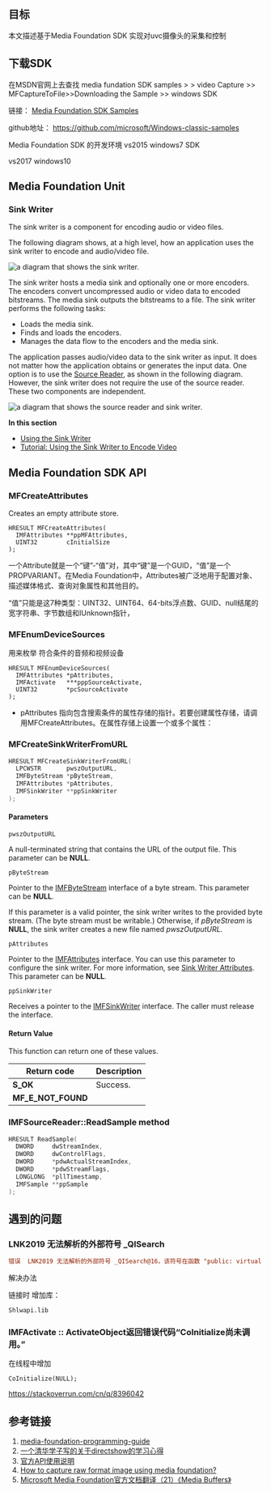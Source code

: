

## 目标

本文描述基于Media Foundation SDK 实现对uvc摄像头的采集和控制

## 下载SDK

在MSDN官网上去查找 media fundation SDK samples > > video Capture >> MFCaptureToFile>>Downloading the Sample >> windows SDK

链接： [Media Foundation SDK Samples](https://docs.microsoft.com/zh-cn/windows/win32/medfound/media-foundation-sdk-samples)

github地址： https://github.com/microsoft/Windows-classic-samples



Media Foundation SDK   的开发环境     vs2015    windows7 SDK

vs2017  windows10



## Media Foundation  Unit

### Sink Writer

The sink writer is a component for encoding audio or video files.

The following diagram shows, at a high level, how an application uses the sink writer to encode and audio/video file.

![a diagram that shows the sink writer.](https://docs.microsoft.com/zh-cn/windows/win32/medfound/images/encoding09.png)

The sink writer hosts a media sink and optionally one or more  encoders. The encoders convert uncompressed audio or video data to  encoded bitstreams. The media sink outputs the bitstreams to a file. The  sink writer performs the following tasks:

- Loads the media sink.
- Finds and loads the encoders.
- Manages the data flow to the encoders and the media sink.

The application passes audio/video data to the sink writer as input.  It does not matter how the application obtains or generates the input  data. One option is to use the [Source Reader](https://docs.microsoft.com/zh-cn/windows/win32/medfound/source-reader),  as shown in the following diagram. However, the sink writer does not  require the use of the source reader. These two components are  independent.

![a diagram that shows the source reader and sink writer.](https://docs.microsoft.com/zh-cn/windows/win32/medfound/images/encoding02.png)

**In this section**

- [Using the Sink Writer](https://docs.microsoft.com/zh-cn/windows/win32/medfound/using-the-sink-writer)
- [Tutorial: Using the Sink Writer to Encode Video](https://docs.microsoft.com/zh-cn/windows/win32/medfound/tutorial--using-the-sink-writer-to-encode-video)



## Media Foundation SDK API





### MFCreateAttributes

Creates an empty attribute store.

```
HRESULT MFCreateAttributes(
  IMFAttributes **ppMFAttributes,
  UINT32        cInitialSize
);
```

 一个Attribute就是一个“键”-“值”对，其中“键”是一个GUID，“值”是一个PROPVARIANT。在Media Foundation中，Attributes被广泛地用于配置对象、描述媒体格式、查询对象属性和其他目的。

 “值”只能是这7种类型：UINT32、UINT64、64-bits浮点数、GUID、null结尾的宽字符串、字节数组和IUnknown指针，

### MFEnumDeviceSources

用来枚举 符合条件的音频和视频设备

```
HRESULT MFEnumDeviceSources(
  IMFAttributes *pAttributes,
  IMFActivate   ***pppSourceActivate,
  UINT32        *pcSourceActivate
);
```



- pAttributes 指向包含搜索条件的属性存储的指针。若要创建属性存储，请调用MFCreateAttributes。在属性存储上设置一个或多个属性：



### MFCreateSinkWriterFromURL

```c++
HRESULT MFCreateSinkWriterFromURL(
  LPCWSTR       pwszOutputURL,
  IMFByteStream *pByteStream,
  IMFAttributes *pAttributes,
  IMFSinkWriter **ppSinkWriter
);
```

#### Parameters

```
pwszOutputURL
```

A null-terminated string that contains the URL of the output file. This parameter can be **NULL**.

```
pByteStream
```

Pointer to the [IMFByteStream](https://docs.microsoft.com/windows/desktop/api/mfobjects/nn-mfobjects-imfbytestream) interface of a byte stream. This parameter can be **NULL**.

If this parameter is a valid pointer, the sink writer writes to the  provided byte stream. (The byte stream must be writable.) Otherwise, if *pByteStream* is **NULL**, the sink writer creates a new file named *pwszOutputURL*.

```
pAttributes
```

Pointer to the [IMFAttributes](https://docs.microsoft.com/windows/desktop/api/mfobjects/nn-mfobjects-imfattributes) interface. You can use this parameter to configure the sink writer. For more information, see [Sink Writer Attributes](https://docs.microsoft.com/windows/desktop/medfound/sink-writer-attributes). This parameter can be **NULL**.

```
ppSinkWriter
```

Receives a pointer to the [IMFSinkWriter](https://docs.microsoft.com/windows/desktop/api/mfreadwrite/nn-mfreadwrite-imfsinkwriter) interface. The caller must release the interface.

#### Return Value

This function can return one of these values.

| Return code        | Description |
| ------------------ | ----------- |
| **S_OK**           | Success.    |
| **MF_E_NOT_FOUND** |             |



### IMFSourceReader::ReadSample method

```cpp
HRESULT ReadSample(
  DWORD     dwStreamIndex,
  DWORD     dwControlFlags,
  DWORD     *pdwActualStreamIndex,
  DWORD     *pdwStreamFlags,
  LONGLONG  *pllTimestamp,
  IMFSample **ppSample
);
```





## 遇到的问题

### LNK2019	无法解析的外部符号 _QISearch

```ini
错误	LNK2019	无法解析的外部符号 _QISearch@16，该符号在函数 "public: virtual long __stdcall CCapture::QueryInterface(struct _GUID const &,void * *)" (?QueryInterface@CCapture@@UAGJABU_GUID@@PAPAX@Z) 中被引用	mf_camera_video	D:\MoreBetter\ffmpeg_with_opencv\demos\FFmpegTest\buildx86\mf_camera_video.obj	1	

```

解决办法

链接时 增加库：

```
Shlwapi.lib
```

### IMFActivate :: ActivateObject返回错误代码“CoInitialize尚未调用。”

在线程中增加 

```
CoInitialize(NULL);
```



https://stackoverrun.com/cn/q/8396042



## 参考链接

1. [media-foundation-programming-guide](https://docs.microsoft.com/en-us/windows/win32/medfound/media-foundation-programming-guide)
2. [一个清华学子写的关于directshow的学习心得](https://blog.csdn.net/qq_25408423/article/details/81613241)
3. [官方API使用说明](https://docs.microsoft.com/en-us/windows/win32/medfound/processing-media-data-with-the-source-reader)
4. [How to capture raw format image using media foundation?](https://social.msdn.microsoft.com/Forums/vstudio/en-US/c34dd4b0-b677-4223-98f4-69234c7d2968/how-to-capture-raw-format-image-using-media-foundation)
5. [Microsoft Media Foundation官方文档翻译（21）《Media Buffers》](https://www.cnblogs.com/zhangchaosd/p/10680426.html)